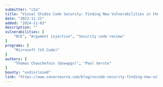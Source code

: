 ```yaml
---
submitter: "c2a"
title: "Visual Studio Code Security: Finding New Vulnerabilities in the NPM Integration (3/3)"
date: "2023-11-21"
added: "2024-11-03"
description: ""
vulnerabilities: [
    "RCE", "Argument injection", "Security code review"
]
programs: [
    "Microsoft (VS Code)"
]
authors: [
    "Thomas Chauchefoin (@swapgs)", "Paul Gerste"
]
bounty: "undisclosed"
link: "https://www.sonarsource.com/blog/vscode-security-finding-new-vulnerabilities-npm-integration/"
---
```





